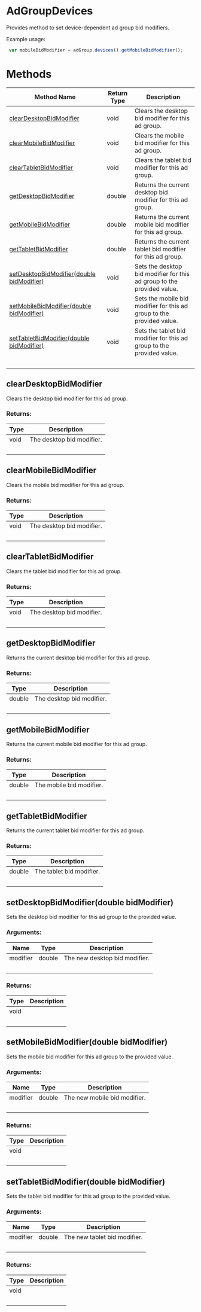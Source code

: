 # AdGroupDevices
Provides method to set device-dependent ad group bid modifiers.

Example usage:
```javascript
 var mobileBidModifier = adGroup.devices().getMobileBidModifier();
```

# Methods
|Method Name|Return Type|Description|
|-|-|-
[clearDesktopBidModifier](#cleardesktopbidmodifier)|void|Clears the desktop bid modifier for this ad group.<br />
[clearMobileBidModifier](#clearmobilebidmodifier)|void|Clears the mobile bid modifier for this ad group.<br />
[clearTabletBidModifier](#cleartabletbidmodifier)|void|Clears the tablet bid modifier for this ad group.<br />
[getDesktopBidModifier](#getdesktopbidmodifier)|double|Returns the current desktop bid modifier for this ad group.<br />
[getMobileBidModifier](#getmobilebidmodifier)|double|Returns the current mobile bid modifier for this ad group.<br />
[getTabletBidModifier](#gettabletbidmodifier)|double|Returns the current tablet bid modifier for this ad group.<br />
[setDesktopBidModifier(double bidModifier)](#setdesktopbidmodifier~double-bidmodifier~)|void|Sets the desktop bid modifier for this ad group to the provided value.<br />
[setMobileBidModifier(double bidModifier)](#setmobilebidmodifier~double-bidmodifier~)|void|Sets the mobile bid modifier for this ad group to the provided value.<br />
[setTabletBidModifier(double bidModifier)](#settabletbidmodifier~double-bidmodifier~)|void|Sets the tablet bid modifier for this ad group to the provided value.<br />
&nbsp;|&nbsp;|&nbsp;

## <a name="cleardesktopbidmodifier"></a>clearDesktopBidModifier
Clears the desktop bid modifier for this ad group.

### Returns:
|Type|Description|
|-|-
void|The desktop bid modifier.
&nbsp;|&nbsp;
## <a name="clearmobilebidmodifier"></a>clearMobileBidModifier
Clears the mobile bid modifier for this ad group.

### Returns:
|Type|Description|
|-|-
void|The desktop bid modifier.
&nbsp;|&nbsp;
## <a name="cleartabletbidmodifier"></a>clearTabletBidModifier
Clears the tablet bid modifier for this ad group.

### Returns:
|Type|Description|
|-|-
void|The desktop bid modifier.
&nbsp;|&nbsp;
## <a name="getdesktopbidmodifier"></a>getDesktopBidModifier
Returns the current desktop bid modifier for this ad group.

### Returns:
|Type|Description|
|-|-
double|The desktop bid modifier.
&nbsp;|&nbsp;
## <a name="getmobilebidmodifier"></a>getMobileBidModifier
Returns the current mobile bid modifier for this ad group.

### Returns:
|Type|Description|
|-|-
double|The mobile bid modifier.
&nbsp;|&nbsp;
## <a name="gettabletbidmodifier"></a>getTabletBidModifier
Returns the current tablet bid modifier for this ad group.

### Returns:
|Type|Description|
|-|-
double|The tablet bid modifier.
&nbsp;|&nbsp;
## <a name="setdesktopbidmodifier~double-bidmodifier~"></a>setDesktopBidModifier(double bidModifier)
Sets the desktop bid modifier for this ad group to the provided value.

### Arguments:
|Name|Type|Description|
|-|-|-
modifier|double|The new desktop bid modifier.
&nbsp;|&nbsp;|&nbsp;
### Returns:
|Type|Description|
|-|-
void|
&nbsp;|&nbsp;
## <a name="setmobilebidmodifier~double-bidmodifier~"></a>setMobileBidModifier(double bidModifier)
Sets the mobile bid modifier for this ad group to the provided value.

### Arguments:
|Name|Type|Description|
|-|-|-
modifier|double|The new mobile bid modifier.
&nbsp;|&nbsp;|&nbsp;
### Returns:
|Type|Description|
|-|-
void|
&nbsp;|&nbsp;
## <a name="settabletbidmodifier~double-bidmodifier~"></a>setTabletBidModifier(double bidModifier)
Sets the tablet bid modifier for this ad group to the provided value.

### Arguments:
|Name|Type|Description|
|-|-|-
modifier|double|The new tablet bid modifier.
&nbsp;|&nbsp;|&nbsp;
### Returns:
|Type|Description|
|-|-
void|
&nbsp;|&nbsp;
